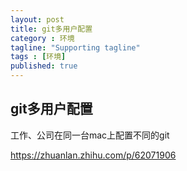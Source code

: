 ```yaml
---
layout: post
title: git多用户配置
category : 环境
tagline: "Supporting tagline"
tags : [环境]
published: true
---
```


## git多用户配置
工作、公司在同一台mac上配置不同的git

https://zhuanlan.zhihu.com/p/62071906
